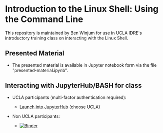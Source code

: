 # Introduction to the Linux Shell: Using the Command Line 

This repository is maintained by Ben Winjum for use in UCLA IDRE's introductory training class on interacting with the Linux Shell.

## Presented Material

* The presented material is available in Jupyter notebook form via the file "presented-material.ipynb".

## Interacting with JupyterHub/BASH for class

* UCLA participants (multi-factor authentication required):

  * <a href="https://jupyter.idre.ucla.edu/hub/user-redirect/git-pull?repo=https%3A%2F%2Fgithub.com%2Fbenjum%2Foarc-intro-to-shell-cli&urlpath=lab%2Ftree%2Foarc-intro-to-shell-cli%2Fpresented-material.ipynb&branch=main">Launch into JupyterHub</a> (choose UCLA)

* Non UCLA participants:
  * [![Binder](https://mybinder.org/badge_logo.svg)](https://mybinder.org/v2/gh/benjum/oarc-intro-to-shell-cli/main?urlpath=lab/tree/presented-material.ipynb)

